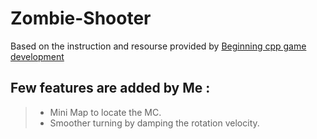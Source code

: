 # Zombie-Shooter

Based on the instruction and resourse provided by [ Beginning cpp game development ](https://github.com/PacktPublishing/Beginning-Cpp-Game-Programming-Second-Edition)

## Few features are added by Me :
> - Mini Map to locate the MC.
> - Smoother turning by damping the rotation velocity.
